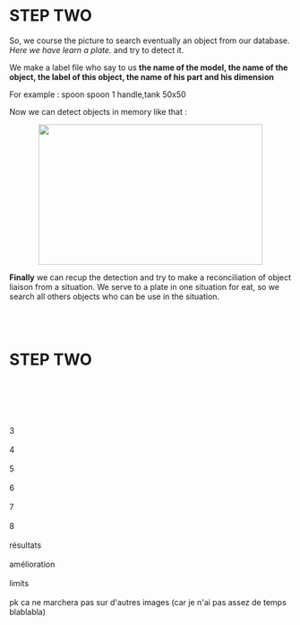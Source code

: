                                                                                                                                                                        
<strong><h1>STEP TWO</h1></strong>

So, we course the picture to search eventually an object from our database. <em>Here we have learn a plate.</em> and try to detect it.


We make a label file who say to us <strong>the name of the model, the name of the object, the label of this object, the name of his part and his dimension</strong>
<br> 

For example : spoon spoon 1 handle,tank 50x50

Now we can detect objects in memory like that :

<p align="center">
  <img width="400" height="250" src="https://user-images.githubusercontent.com/54853371/67530531-9de92700-f6bf-11e9-9baa-2014c7e99217.jpg">
</p>


<strong>Finally</strong> we can recup the detection and try to make a reconciliation of object liaison from a situation. We serve to a plate in one situation for eat, so we search all others objects who can be use in the situation.








<br><br>


<strong><h1>STEP TWO</h1></strong>




<br><br>

<br><br>
3
<br><br>
4
<br><br>
5
<br><br>
6
<br><br>
7
<br><br>
8
<br><br>
résultats
<br><br>
amélioration
<br><br>
limits
<br><br>
pk ca ne marchera pas sur d'autres images (car je n'ai pas assez de temps blablabla)
<br><br>
